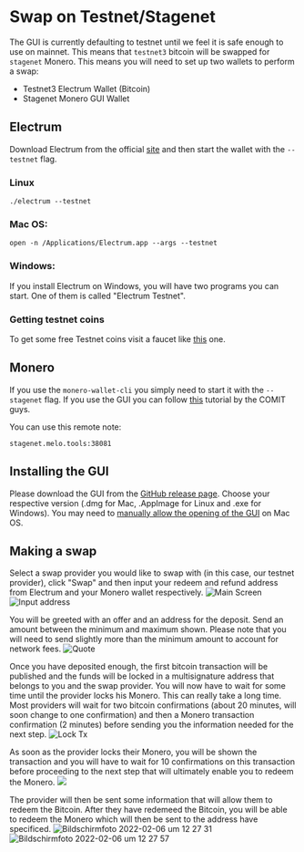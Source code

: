 
# Swap on Testnet/Stagenet
The GUI is currently defaulting to testnet until we feel it is safe enough to use on mainnet. This means that `testnet3` bitcoin will be swapped for `stagenet` Monero. This means you will need to set up two wallets to perform a swap:
- Testnet3 Electrum Wallet (Bitcoin)
- Stagenet Monero GUI Wallet

## Electrum
Download Electrum from the official [site](https://electrum.org/#download) and then start the wallet with the `--testnet` flag.

### Linux

```
./electrum --testnet
```

### Mac OS:
```
open -n /Applications/Electrum.app --args --testnet
```

### Windows:
If you install Electrum on Windows, you will have two programs you can start. One of them is called "Electrum Testnet".

### Getting testnet coins
To get some free Testnet coins visit a faucet like [this](https://testnet-faucet.mempool.co) one.

## Monero
If you use the `monero-wallet-cli` you simply need to start it with the `--stagenet` flag. If you use the GUI you can follow [this](https://www.youtube.com/watch?v=5E4aO3UAqJo) tutorial by the COMIT guys. 

You can use this remote note:
```
stagenet.melo.tools:38081
```

## Installing the GUI
Please download the GUI from the [GitHub release page](https://github.com/UnstoppableSwap/unstoppableswap-gui/releases). Choose your respective version (.dmg for Mac, .AppImage for Linux and .exe for Windows). You may need to [manually allow the opening of the GUI](https://support.apple.com/en-us/HT202491) on Mac OS.

## Making a swap

Select a swap provider you would like to swap with (in this case, our testnet provider), click "Swap" and then input your redeem and refund address from Electrum and your Monero wallet respectively.
![Main Screen](https://user-images.githubusercontent.com/86064887/152649336-3d2f727b-b003-443c-a1bb-60b1b826e2ef.png)
![Input address](https://user-images.githubusercontent.com/86064887/152649587-d5351c29-4a61-4add-9deb-4f0f4b59fa46.png)

You will be greeted with an offer and an address for the deposit. Send an amount between the minimum and maximum shown. Please note that you will need to send slightly more than the minimum amount to account for network fees.
![Quote](https://user-images.githubusercontent.com/86064887/152649633-9ae29f79-8041-476c-be45-ef3441f4dee1.png)

Once you have deposited enough, the first bitcoin transaction will be published and the funds will be locked in a multisignature address that belongs to you and the swap provider. You will now have to wait for some time until the provider locks his Monero. This can really take a long time. Most providers will wait for two bitcoin confirmations (about 20 minutes, will soon change to one confirmation) and then a Monero transaction confirmation (2 minutes) before sending you the information needed for the next step.
![Lock Tx](https://user-images.githubusercontent.com/86064887/152649738-5661ebaf-affd-4172-ae60-5e3f63c85fe9.png)

As soon as the provider locks their Monero, you will be shown the transaction and you will have to wait for 10 confirmations on this transaction before proceeding to the next step that will ultimately enable you to redeem the Monero.
![](https://user-images.githubusercontent.com/86064887/152677904-c84837fc-4fde-4b94-87bc-dfbb648b856e.png)

The provider will then be sent some information that will allow them to redeem the Bitcoin. After they have redemeed the Bitcoin, you will be able to redeem the Monero which will then be sent to the address have specificed.
![Bildschirmfoto 2022-02-06 um 12 27 31](https://user-images.githubusercontent.com/86064887/152678741-1aed0ce1-a6d1-4d22-b70d-512e9a94cd8c.png)
![Bildschirmfoto 2022-02-06 um 12 27 57](https://user-images.githubusercontent.com/86064887/152678743-b86f395e-01dc-43c5-ba71-b27962a4a6ba.png)
